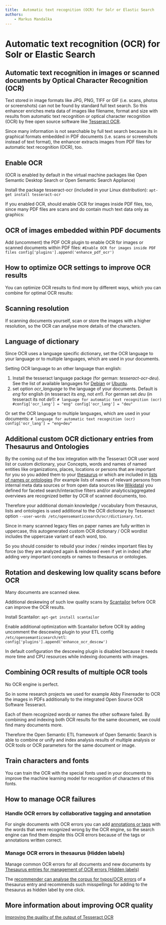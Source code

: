 ```yaml
---
title:  Automatic text recognition (OCR) for Solr or Elastic Search
authors:
    - Markus Mandalka
---
```


#  Automatic text recognition (OCR) for Solr or Elastic Search


## Automatic text recognition in images or scanned documents by Optical Character Recognition (OCR)


Text stored in image formats like JPG, PNG, TIFF or GIF (i.e. scans, photos or screenshots) can not be found by standard full text search. So this enhancer enriches meta data of images like filename, format and size with results from automatic text recognition or optical character recognition (OCR) by free open source software like [Tesseract OCR](https://github.com/tesseract-ocr).

Since many information is not searchable by full text search because its in graphical formats embedded in PDF documents (i.e. scans or screenshots instead of text format), the enhancer extracts images from PDF files for automatic text recognition (OCR), too.

## Enable OCR


(OCR is enabled by default in the virtual machine packages like Open Semantic Desktop Search or Open Semantic Search Appliance)

Install the package tesseract-ocr (included in your Linux distribution):
`apt-get install tesseract-ocr`

If you enabled OCR, should enable OCR for images inside PDF files, too, since many PDF files are scans and do contain much text data only as graphics:

## OCR of images embedded within PDF documents



Add (uncomment) the PDF OCR plugin to enable OCR for images or scanned documents within PDF files:
`#Enable OCR for images inside PDF files
config['plugins'].append('enhance_pdf_ocr')`
## How to optimize OCR settings to improve OCR results


You can optimize OCR results to find more by different ways, which you can combine for optimal OCR results:

## Scanning resolution


If scanning documents yourself, scan or store the images with a higher resolution, so the OCR can analyse more details of the characters.

## Language of dictionary



Since OCR uses a language specific dictionary, set the OCR language to your language or to multiple languages, which are used in your documents.

Setting OCR language to an other language than english:
1. Install the tesseract language package (for german: *tesseract-ocr-deu*). See the list of available languages for [Debian](https://packages.debian.org/search?keywords=tesseract-ocr) or [Ubuntu](http://packages.ubuntu.com/search?keywords=tesseract-ocr).
2. set option *ocr\_language* to the language of your documents. Default is *eng* for english (in tesseract its *eng*, not *en*!). For german set *deu* (in tesseract its not *de*!):
`# language for automatic text recognition (ocr)
#config['ocr_lang'] = "eng"
config['ocr_lang'] = "deu"`

Or set the OCR language to multiple languages, which are used in your documents:
`# language for automatic text recognition (ocr)
config['ocr_lang'] = "eng+deu"`

## Additional custom OCR dictionary entries from Thesaurus and Ontologies


By the coming out of the box integration with the Tesseract OCR user word list or custom dictionary, your Concepts, words and names of named entities like organizations, places, locations or persons that are important for you so you added them to your [thesaurus](../../../datamanagement/thesaurus) or which are included in [lists of names or ontologies](../../../datamanagement/ontologies) (for example lists of names of relevant persons from internal meta data sources or from open data sources like [Wikidata](../../../datamanagement/opendata#wikidata)) you defined for faceted search/interactive filters and/or analytics/aggregated overviews are recognized better by OCR of scanned documents, too.

Therefore your additional domain knowledge / vocabulary from thesaurus, lists and ontologies is used additional to the OCR dictionary by Tesseract option `--user-words /etc/opensemanticsearch/ocr/dictionary.txt`.

Since in many scanned legacy files on paper names are fully written in uppercase, this autogenerated custom OCR dictionary / OCR wordlist includes the uppercase variant of each word, too.

So you should consider to rebuild your index / reindex important files by force (so they are analyzed again & reindexed even if yet in index) after adding very important concepts or names to thesaurus or ontologies.

## Rotation and deskewing low quality scans before OCR


Many documents are scanned skew.

Additional deskewing of such low quality scans by [Scantailor](http://scantailor.org) before OCR can improve the OCR results.

Install Scantailor:
`apt-get install scantailor`

Enable additional optimization with Scantailor before OCR by adding uncomment the descewing plugin to your ETL config `/etc/opensemanticsearch/etl`:
`config['plugins'].append('enhance_ocr_descew')`

In default configuration the descewing plugin is disabled because it needs more time and CPU resources while indexing documents with images.

## Combining OCR results of multiple OCR tools


No OCR engine is perfect.

So in some research projects we used for example Abby Finereader to OCR the images in PDFs additionally to the integrated Open Source OCR Software Tesseract.

Each of them recognized words or names the other software failed. By combining and indexing both OCR results for the same document, we could find many documents more.

Therefore the Open Semantic ETL framework of Open Semantic Search is able to combine or unify and index analysis results of multiple analysis or OCR tools or OCR parameters for the same document or image.

## Train characters and fonts


You can train the OCR with the special fonts used in your documents to improve the machine learning model for recognition of characters of this fonts.

## How to manage OCR failures


### Handle OCR errors by collaborative tagging and annotation


For single documents with OCR errors you can add [annotations or tags](../../../datamanagement/annotation) with the words that were recognized wrong by the OCR engine, so the search engine can find them despite this OCR errors because of the tags or annotations written correct.

### Manage OCR errors in thesaurus (Hidden labels)



Manage common OCR errors for all documents and new documents by [Thesaurus entries for management of OCR errors (Hidden labels)](../../../datamanagement/thesaurus#hiddenlabel)

The [recommender can analyse the corpus for typos/OCR errors](../../../datamanagement/thesaurus/recommender) of a thesaurus entry and recommends such misspellings for adding to the thesaurus as hidden label by one click.



## More information about improving OCR quality


[Improving the quality of the output of Tesseract OCR](https://github.com/tesseract-ocr/tesseract/wiki/ImproveQuality)